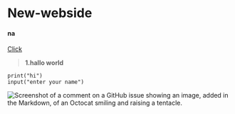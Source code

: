 # New-webside
#### na
[Click]("index.html")
>**1.hallo world**
```
print("hi")
input("enter your name")
```
![Screenshot of a comment on a GitHub issue showing an image, added in the Markdown, of an Octocat smiling and raising a tentacle.](https://myoctocat.com/assets/images/base-octocat.svg)